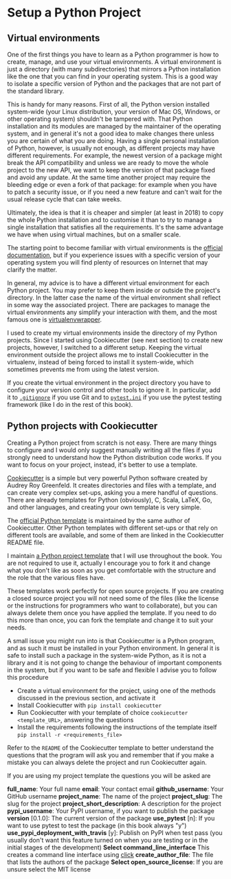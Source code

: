 # Setup a Python Project

## Virtual environments

One of the first things you have to learn as a Python programmer is how to create, manage, and use your virtual environments. A virtual environment is just a directory (with many subdirectories) that mirrors a Python installation like the one that you can find in your operating system. This is a good way to isolate a specific version of Python and the packages that are not part of the standard library.

This is handy for many reasons. First of all, the Python version installed system-wide (your Linux distribution, your version of Mac OS, Windows, or other operating system) shouldn't be tampered with. That Python installation and its modules are managed by the maintainer of the operating system, and in general it's not a good idea to make changes there unless you are certain of what you are doing. Having a single personal installation of Python, however, is usually not enough, as different projects may have different requirements. For example, the newest version of a package might break the API compatibility and unless we are ready to move the whole project to the new API, we want to keep the version of that package fixed and avoid any update. At the same time another project may require the bleeding edge or even a fork of that package: for example when you have to patch a security issue, or if you need a new feature and can't wait for the usual release cycle that can take weeks.

Ultimately, the idea is that it is cheaper and simpler (at least in 2018) to copy the whole Python installation and to customise it than to try to manage a single installation that satisfies all the requirements. It's the same advantage we have when using virtual machines, but on a smaller scale.

The starting point to become familiar with virtual environments is the [official documentation](https://docs.python.org/3/tutorial/venv.html), but if you experience issues with a specific version of your operating system you will find plenty of resources on Internet that may clarify the matter.

In general, my advice is to have a different virtual environment for each Python project. You may prefer to keep them inside or outside the project's directory. In the latter case the name of the virtual environment shall reflect in some way the associated project. There are packages to manage the virtual environments any simplify your interaction with them, and the most famous one is [virtualenvwrapper](https://virtualenvwrapper.readthedocs.io/en/latest/).

I used to create my virtual environments inside the directory of my Python projects. Since I started using Cookiecutter (see next section) to create new projects, however, I switched to a different setup. Keeping the virtual environment outside the project allows me to install Cookiecutter in the virtualenv, instead of being forced to install it system-wide, which sometimes prevents me from using the latest version.

If you create the virtual environment in the project directory you have to configure your version control and other tools to ignore it. In particular, add it to [`.gitignore`](https://git-scm.com/docs/gitignore) if you use Git and to [`pytest.ini`](https://docs.pytest.org/en/latest/reference.html#confval-norecursedirs) if you use the pytest testing framework (like I do in the rest of this book).

## Python projects with Cookiecutter

Creating a Python project from scratch is not easy. There are many things to configure and I would only suggest manually writing all the files if you strongly need to understand how the Python distribution code works. If you want to focus on your project, instead, it's better to use a template.

[Cookiecutter](https://cookiecutter.readthedocs.io/en/latest/) is a simple but very powerful Python software created by Audrey Roy Greenfeld. It creates directories and files with a template, and can create very complex set-ups, asking you a mere handful of questions. There are already templates for Python (obviously), C, Scala, LaTeX, Go, and other languages, and creating your own template is very simple.

The [official Python template](https://github.com/audreyr/cookiecutter-pypackage) is maintained by the same author of Cookiecutter. Other Python templates with different set-ups or that rely on different tools are available, and some of them are linked in the Cookiecutter README file.

I maintain [a Python project template](https://github.com/lgiordani/cookiecutter-pypackage) that I will use throughout the book. You are not required to use it, actually I encourage you to fork it and change what you don't like as soon as you get comfortable with the structure and the role that the various files have.

These templates work perfectly for open source projects. If you are creating a closed source project you will not need some of the files (like the license or the instructions for programmers who want to collaborate), but you can always delete them once you have applied the template. If you need to do this more than once, you can fork the template and change it to suit your needs.

A small issue you might run into is that Cookiecutter is a Python program, and as such it must be installed in your Python environment. In general it is safe to install such a package in the system-wide Python, as it is not a library and it is not going to change the behaviour of important components in the system, but if you want to be safe and flexible I advise you to follow this procedure

* Create a virtual environment for the project, using one of the methods discussed in the previous section, and activate it
* Install Cookiecutter with `pip install cookiecutter`
* Run Cookiecutter with your template of choice `cookiecutter <template_URL>`, answering the questions
* Install the requirements following the instructions of the template itself `pip install -r <requirements_file>`

Refer to the `README` of the Cookiecutter template to better understand the questions that the program will ask you and remember that if you make a mistake you can always delete the project and run Cookiecutter again.

If you are using my project template the questions you will be asked are

**full_name**: Your full name
**email**: Your contact email
**github_username**: Your GitHub username 
**project_name**: The name of the project
**project_slug**: The slug for the project
**project_short_description**: A description for the project
**pypi_username**: Your PyPI username, if you want to publish the package
**version** [0.1.0]: The current version of the package
**use_pytest** [n]: If you want to use pytest to test the package (in this book always "y")
**use_pypi_deployment_with_travis** [y]: Publish on PyPI when test pass (you usually don't want this feature turned on when you are testing or in the initial stages of the development)
**Select command_line_interface** This creates a command line interface using [click](https://github.com/pallets/click)
**create_author_file**: The file that lists the authors of the package
**Select open_source_license**: If you are unsure select the MIT license
